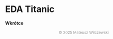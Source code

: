 # EDA Titanic

**Wkrótce**

<p style="text-align: center; font-size: 0.85em; color: #999;">
© 2025 Mateusz Wilczewski
</p>